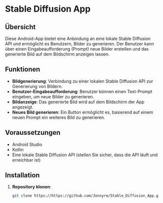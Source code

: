# Stable Diffusion App

## Übersicht

Diese Android-App bietet eine Anbindung an eine lokale Stable Diffusion API und ermöglicht es Benutzern, Bilder zu generieren. Der Benutzer kann über einen Eingabeaufforderung (Prompt) neue Bilder erstellen und das generierte Bild auf dem Bildschirm anzeigen lassen.

## Funktionen

- **Bildgenerierung**: Verbindung zu einer lokalen Stable Diffusion API zur Generierung von Bildern.
- **Benutzer-Eingabeaufforderung**: Benutzer können einen Text-Prompt eingeben, um neue Bilder zu generieren.
- **Bildanzeige**: Das generierte Bild wird auf dem Bildschirm der App angezeigt.
- **Neues Bild generieren**: Ein Button ermöglicht es, basierend auf einem neuen Prompt ein weiteres Bild zu generieren.

## Voraussetzungen

- Android Studio
- Kotlin
- Eine lokale Stable Diffusion API (stellen Sie sicher, dass die API läuft und erreichbar ist)

## Installation

1. **Repository klonen**:
   ```sh
   git clone https://https://github.com/Jonnyre/Stable_Diffusion_App.git
